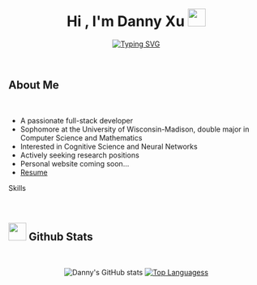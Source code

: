 <h1 align="center"><b>Hi , I'm Danny Xu </b><img src="https://media.giphy.com/media/hvRJCLFzcasrR4ia7z/giphy.gif" width="35"></h1>

<p align="center">
<a href="https://git.io/typing-svg"><img src="https://readme-typing-svg.demolab.com?font=Fira+Code&pause=1000&color=BD93F9&background=282A3600&center=true&width=435&lines=Full+Stack+Developer;and+CS+%26+Math+undegrad+%40+UW-Madison" alt="Typing SVG" /></a>
</p>

<br/>

## **About Me**
<br>

- A passionate full-stack developer
- Sophomore at the University of Wisconsin-Madison, double major in Computer Science and Mathematics
- Interested in Cognitive Science and Neural Networks
- Actively seeking research positions
- Personal website coming soon...
- [Resume](https://docs.google.com/document/d/1jpnjI0wA5ARTOGLZbLcNiUAbX0kasQvd/edit?usp=sharing&ouid=100777966932139776708&rtpof=true&sd=true)

Skills
<br/>


<br>


## <img src="https://media.giphy.com/media/iY8CRBdQXODJSCERIr/giphy.gif" width="35"><b> Github Stats </b>
<br>

<div align="center">

![Danny's GitHub stats](https://github-readme-stats.vercel.app/api?username=dannydxu1&count_private=true&bg_color=00000000&rank_icon=github&hide=stars,issues)
[![Top Languagess](https://github-readme-stats.vercel.app/api/top-langs/?username=dannydxu1&show_icons=true&bg_color=00000000&layout=compact)](https://github.com/dannydxu1/github-readme-stats)
